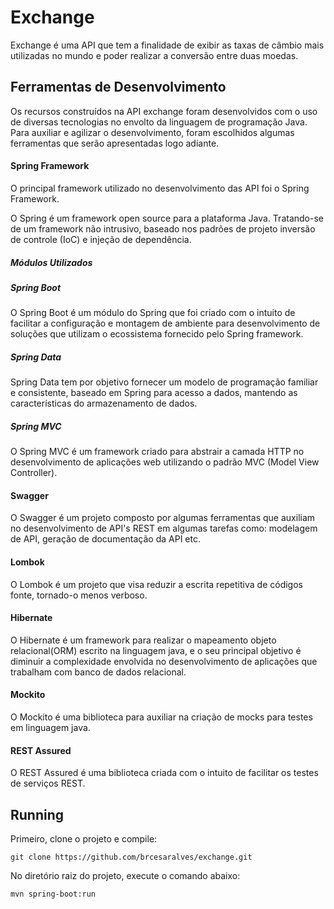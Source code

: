# Exchange

Exchange é uma API que tem a finalidade de exibir as taxas de câmbio mais utilizadas no mundo e poder realizar a conversão entre duas moedas.

## **Ferramentas de Desenvolvimento**

Os recursos construídos na API exchange foram desenvolvidos com o uso de diversas tecnologias no envolto da linguagem de programação Java. Para auxiliar e agilizar o desenvolvimento, foram escolhidos algumas ferramentas que serão apresentadas logo adiante.

#### **Spring Framework**
O principal framework utilizado no desenvolvimento das API foi o Spring Framework.

O Spring é um framework open source para a plataforma Java. Tratando-se de um framework não intrusivo, baseado nos padrões de projeto inversão de controle (IoC) e injeção de dependência.

##### **Módulos Utilizados**
##### **Spring Boot**
O Spring Boot é um módulo do Spring que foi criado com o intuito de facilitar a configuração e montagem de ambiente para desenvolvimento de soluções que utilizam o ecossistema fornecido pelo Spring framework.

##### **Spring Data**
Spring Data tem por objetivo fornecer um modelo de programação familiar e consistente, baseado em Spring para acesso a dados, mantendo as características do armazenamento de dados.

##### **Spring MVC**
O Spring MVC é um framework criado para abstrair a camada HTTP no desenvolvimento de aplicações web utilizando o padrão MVC (Model View Controller).

#### **Swagger**
O Swagger é um projeto composto por algumas ferramentas que auxiliam no desenvolvimento de API's REST em algumas tarefas como: modelagem de API, geração de documentação da API etc.

#### **Lombok**
O Lombok é um projeto que visa reduzir a escrita repetitiva de códigos fonte, tornado-o menos verboso.

#### **Hibernate**
O Hibernate é um framework para realizar o mapeamento objeto relacional(ORM) escrito na linguagem java, e o seu principal objetivo é diminuir a complexidade envolvida no desenvolvimento de aplicações que trabalham com banco de dados relacional.

#### **Mockito**
O Mockito é uma biblioteca para auxiliar na criação de mocks para testes em linguagem java.

#### **REST Assured**
O REST Assured é uma biblioteca criada com o intuito de facilitar os testes de serviços REST.

## Running

Primeiro, clone o projeto e compile:

```console
git clone https://github.com/brcesaralves/exchange.git
```

No diretório raiz do projeto, execute o comando abaixo:

```console
mvn spring-boot:run
```
